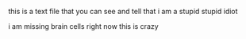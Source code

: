 this is a text file that you can see and tell that i am a stupid stupid idiot 

i am missing brain cells right now this is crazy 